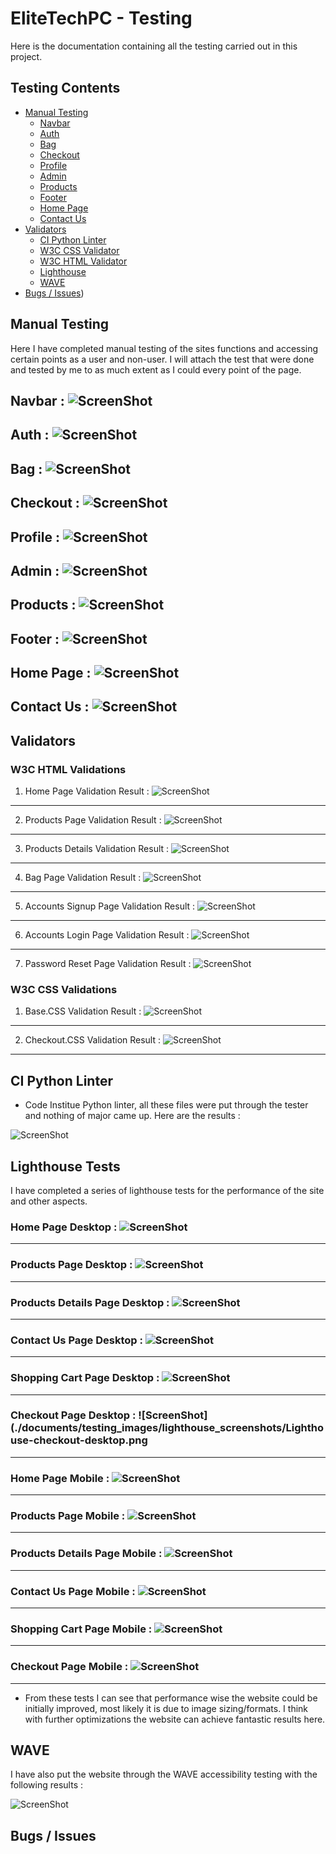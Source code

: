 # EliteTechPC - Testing

Here is the documentation containing all the testing carried out in this project.

## Testing Contents ##

* [Manual Testing](#manual-testing)
    * [Navbar](#navbar--screenshot)
    * [Auth](#auth--screenshot)
    * [Bag](#bag--screenshot)
    * [Checkout](#checkout--screenshot)
    * [Profile](#profile--screenshot)
    * [Admin](#admin--screenshot)
    * [Products](#products--screenshot)
    * [Footer](#footer--screenshot)
    * [Home Page](#home-page--screenshot)
    * [Contact Us](#navbar--screenshot)
* [Validators](#automated-testing)
    * [CI Python Linter](#ci-python-linter)
    * [W3C CSS Validator](#w3c-css-validations)
    * [W3C HTML Validator](#w3c-html-validations)
    * [Lighthouse](#lighthouse-tests)
    * [WAVE](#wave)
* [Bugs / Issues](#bugs--issues))

## Manual Testing ##

Here I have completed manual testing of the sites functions and accessing certain points as a user and non-user. 
I will attach the test that were done and tested by me to as much extent as I could every point of the page.

## Navbar : ![ScreenShot](./documents/testing_images/Navbar-tests-manual.png)

## Auth : ![ScreenShot](./documents/testing_images/Auth-tests-manual.png)

## Bag : ![ScreenShot](./documents/testing_images/Bag-tests-manual.png)

## Checkout : ![ScreenShot](./documents/testing_images/Checkout-tests-manual.png)

## Profile : ![ScreenShot](./documents/testing_images/Profile-tests-manual.png)

## Admin : ![ScreenShot](./documents/testing_images/Admin-tests-manual.png)

## Products : ![ScreenShot](./documents/testing_images/Products-tests-manual.png)

## Footer : ![ScreenShot](./documents/testing_images/Footer-tests-manual.png)

## Home Page : ![ScreenShot](./documents/testing_images/Homepage-tests-manual.png)

## Contact Us : ![ScreenShot](./documents/testing_images/ContactUs-tests-manual.png)

## Validators ## 


### W3C HTML Validations ### 

1. Home Page Validation Result : 
![ScreenShot](./documents/testing_images/home-page-html-validation.png)
<hr>

2. Products Page Validation Result : 
![ScreenShot](./documents/testing_images/products-page-validation.png)
<hr>

3. Products Details Validation Result : 
![ScreenShot](./documents/testing_images/product-details-validation.png)
<hr>

4. Bag Page Validation Result : 
![ScreenShot](./documents/testing_images/bag-page-validation.png)
<hr>

5. Accounts Signup Page Validation Result : 
![ScreenShot](./documents/testing_images/accounts-signup-validation.png)
<hr>

6. Accounts Login Page Validation Result : 
![ScreenShot](./documents/testing_images/account-login-validation.png)
<hr>

7. Password Reset Page Validation Result : 
![ScreenShot](./documents/testing_images/password-reset-validation.png)


### W3C CSS Validations ### 

1. Base.CSS Validation Result : 
![ScreenShot](./documents/testing_images/base.css-validated.png)
<hr>

2. Checkout.CSS Validation Result :
![ScreenShot](./documents/testing_images/checkout.css-validated.png)
<hr>


## CI Python Linter ##

* Code Institue Python linter, all these files were put through the tester and nothing of major came up. Here are the results :

![ScreenShot](./documents/testing_images/Python%20Linter%20Testing.png)


## Lighthouse Tests ##

I have completed a series of lighthouse tests for the performance of the site and other aspects.

### Home Page Desktop : ![ScreenShot](./documents/testing_images/lighthouse_screenshots/Lighthouse-homepage-desktop.png)
<hr>

### Products Page Desktop : ![ScreenShot](./documents/testing_images/lighthouse_screenshots/Lighthouse-products-desktop.png)
<hr>

### Products Details Page Desktop : ![ScreenShot](./documents/testing_images/lighthouse_screenshots/Lighthouse-product_details-desktop.png)
<hr>

### Contact Us Page Desktop : ![ScreenShot](./documents/testing_images/lighthouse_screenshots/Lighthouse-contactus-desktop.png)
<hr>

### Shopping Cart Page Desktop : ![ScreenShot](./documents/testing_images/lighthouse_screenshots/Lighthouse-bag-desktop.png)
<hr>

### Checkout Page Desktop : ![ScreenShot](./documents/testing_images/lighthouse_screenshots/Lighthouse-checkout-desktop.png
<hr>

### Home Page Mobile : ![ScreenShot](./documents/testing_images/lighthouse_screenshots/Lighthouse-homepage-mobile.png)
<hr>

### Products Page Mobile : ![ScreenShot](./documents/testing_images/lighthouse_screenshots/Lighthouse-products-mobile.png)
<hr>

### Products Details Page Mobile : ![ScreenShot](./documents/testing_images/lighthouse_screenshots/Lighthouse-product_details-mobile.png)
<hr>

### Contact Us Page Mobile : ![ScreenShot](./documents/testing_images/lighthouse_screenshots/Lighthouse-contactus-mobile.png)
<hr>

### Shopping Cart Page Mobile : ![ScreenShot](./documents/testing_images/lighthouse_screenshots/Lighthouse-bag-mobile.png)
<hr>

### Checkout Page Mobile : ![ScreenShot](./documents/testing_images/lighthouse_screenshots/Lighthouse-checkout-mobile.png)
<hr>

* From these tests I can see that performance wise the website could be initially improved, most likely it is due to image sizing/formats. I think with further optimizations the website can achieve fantastic results here.

## WAVE ##

I have also put the website through the WAVE accessibility testing with the following results :

![ScreenShot](./documents/testing_images/WAVE-SCREENSHOT-HOME.png)


## Bugs / Issues ##
